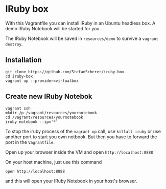 # IRuby box

With this Vagrantfile you can install IRuby in an Ubuntu headless box.
A demo IRuby Notebook will be started for you.

The IRuby Notebook will be saved in `resources/demo` to survive a `vagrant destroy`.

## Installation

```
git clone https://github.com/StefanScherer/iruby-box
cd iruby-box
vagrant up --provider=virtualbox
```

## Create new IRuby Notebok
```
vagrant ssh
mkdir /p /vagrant/resources/yournotebook
cd /vagrant/resources/yournotebook
iruby notebook --ip='*'
```

To stop the iruby process of the `vagrant up` call, use `killall iruby` or use another port to start you own notbook. But then you have to forward the port in the `Vagrantfile`.

Open up your browser inside the VM and open `http://localhost:8888`

On your host machine, just use this command

```
open http://localhost:8888
```

and this will open your IRuby Notebook in your host's browser.

